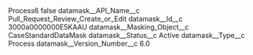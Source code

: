 <?xml version="1.0" encoding="UTF-8"?>
<CustomMetadata xmlns="http://soap.sforce.com/2006/04/metadata" xmlns:xsi="http://www.w3.org/2001/XMLSchema-instance" xmlns:xsd="http://www.w3.org/2001/XMLSchema">
    <label>Process6</label>
    <protected>false</protected>
    <values>
        <field>datamask__API_Name__c</field>
        <value xsi:type="xsd:string">Pull_Request_Review_Create_or_Edit</value>
    </values>
    <values>
        <field>datamask__Id__c</field>
        <value xsi:type="xsd:string">3000a0000000E5KAAU</value>
    </values>
    <values>
        <field>datamask__Masking_Object__c</field>
        <value xsi:type="xsd:string">CaseStandardDataMask</value>
    </values>
    <values>
        <field>datamask__Status__c</field>
        <value xsi:type="xsd:string">Active</value>
    </values>
    <values>
        <field>datamask__Type__c</field>
        <value xsi:type="xsd:string">Process</value>
    </values>
    <values>
        <field>datamask__Version_Number__c</field>
        <value xsi:type="xsd:double">6.0</value>
    </values>
</CustomMetadata>
